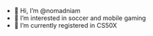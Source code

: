 - 👋 Hi, I’m @nomadniam
- 👀 I’m interested in soccer and mobile gaming
- 🌱 I’m currently registered in CS50X 

<!---
nomadniam/nomadniam is a ✨ special ✨ repository because its `README.md` (this file) appears on your GitHub profile.
You can click the Preview link to take a look at your changes.
--->
